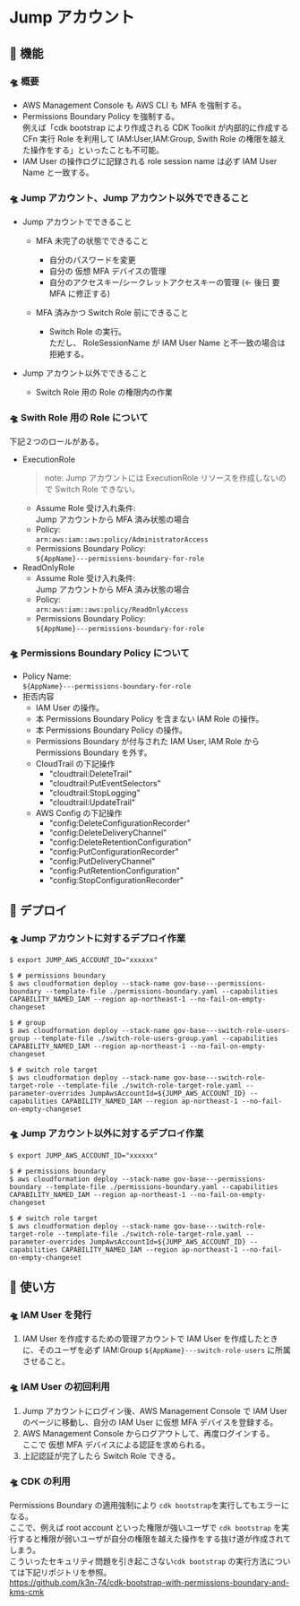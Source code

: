 # Jump アカウント

## 🚀 機能

### 🛸 概要

- AWS Management Console も AWS CLI も MFA を強制する。
- Permissions Boundary Policy を強制する。  
  例えば「cdk bootstrap により作成される CDK Toolkit が内部的に作成する CFn 実行 Role を利用して IAM:User,IAM:Group, Swith Role の権限を越えた操作をする」といったことも不可能。
- IAM User の操作ログに記録される role session name は必ず IAM User Name と一致する。

### 🛸 Jump アカウント、Jump アカウント以外でできること

- Jump アカウントでできること

  - MFA 未完了の状態でできること

    - 自分のパスワードを変更
    - 自分の 仮想 MFA デバイスの管理
    - 自分のアクセスキー/シークレットアクセスキーの管理 (← 後日 要 MFA に修正する)

  - MFA 済みかつ Switch Role 前にできること
    - Switch Role の実行。  
      ただし、 RoleSessionName が IAM User Name と不一致の場合は拒絶する。

- Jump アカウント以外でできること
  - Switch Role 用の Role の権限内の作業

### 🛸 Swith Role 用の Role について

下記２つのロールがある。

- ExecutionRole
  > note: Jump アカウントには ExecutionRole リソースを作成しないので Switch Role できない。
  - Assume Role 受け入れ条件:  
    Jump アカウントから MFA 済み状態の場合
  - Policy:  
    `arn:aws:iam::aws:policy/AdministratorAccess`
  - Permissions Boundary Policy:  
    `${AppName}---permissions-boundary-for-role`
- ReadOnlyRole
  - Assume Role 受け入れ条件:  
    Jump アカウントから MFA 済み状態の場合
  - Policy:  
    `arn:aws:iam::aws:policy/ReadOnlyAccess`
  - Permissions Boundary Policy:  
    `${AppName}---permissions-boundary-for-role`

### 🛸 Permissions Boundary Policy について

- Policy Name:  
  `${AppName}---permissions-boundary-for-role`
- 拒否内容
  - IAM User の操作。
  - 本 Permissions Boundary Policy を含まない IAM Role の操作。
  - 本 Permissions Boundary Policy の操作。
  - Permissions Boundary が付与された IAM User, IAM Role から Permissions Boundary を外す。
  - CloudTrail の下記操作
    - "cloudtrail:DeleteTrail"
    - "cloudtrail:PutEventSelectors"
    - "cloudtrail:StopLogging"
    - "cloudtrail:UpdateTrail"
  - AWS Config の下記操作
    - "config:DeleteConfigurationRecorder"
    - "config:DeleteDeliveryChannel"
    - "config:DeleteRetentionConfiguration"
    - "config:PutConfigurationRecorder"
    - "config:PutDeliveryChannel"
    - "config:PutRetentionConfiguration"
    - "config:StopConfigurationRecorder"

## 🚀 デプロイ

### 🛸 Jump アカウントに対するデプロイ作業

```shell
$ export JUMP_AWS_ACCOUNT_ID="xxxxxx"

$ # permissions boundary
$ aws cloudformation deploy --stack-name gov-base---permissions-boundary --template-file ./permissions-boundary.yaml --capabilities CAPABILITY_NAMED_IAM --region ap-northeast-1 --no-fail-on-empty-changeset

$ # group
$ aws cloudformation deploy --stack-name gov-base---switch-role-users-group --template-file ./switch-role-users-group.yaml --capabilities CAPABILITY_NAMED_IAM --region ap-northeast-1 --no-fail-on-empty-changeset

$ # switch role target
$ aws cloudformation deploy --stack-name gov-base---switch-role-target-role --template-file ./switch-role-target-role.yaml --parameter-overrides JumpAwsAccountId=${JUMP_AWS_ACCOUNT_ID} --capabilities CAPABILITY_NAMED_IAM --region ap-northeast-1 --no-fail-on-empty-changeset
```

### 🛸 Jump アカウント以外に対するデプロイ作業

```shell
$ export JUMP_AWS_ACCOUNT_ID="xxxxxx"

$ # permissions boundary
$ aws cloudformation deploy --stack-name gov-base---permissions-boundary --template-file ./permissions-boundary.yaml --capabilities CAPABILITY_NAMED_IAM --region ap-northeast-1 --no-fail-on-empty-changeset

$ # switch role target
$ aws cloudformation deploy --stack-name gov-base---switch-role-target-role --template-file ./switch-role-target-role.yaml --parameter-overrides JumpAwsAccountId=${JUMP_AWS_ACCOUNT_ID} --capabilities CAPABILITY_NAMED_IAM --region ap-northeast-1 --no-fail-on-empty-changeset
```

## 🚀 使い方

### 🛸 IAM User を発行

1. IAM User を作成するための管理アカウントで IAM User を作成したときに、そのユーザを必ず IAM:Group `${AppName}---switch-role-users` に所属させること。

### 🛸 IAM User の初回利用

1. Jump アカウントにログイン後、AWS Management Console で IAM User のページに移動し、自分の IAM User に仮想 MFA デバイスを登録する。
1. AWS Management Console からログアウトして、再度ログインする。  
   ここで 仮想 MFA デバイスによる認証を求められる。
1. 上記認証が完了したら Switch Role できる。

### 🛸 CDK の利用

Permissions Boundary の適用強制により `cdk bootstrap`を実行してもエラーになる。  
ここで、例えば root account といった権限が強いユーザで `cdk bootstrap` を実行すると権限が弱いユーザが自分の権限を越えた操作をする抜け道が作成されてしまう。  
こういったセキュリティ問題を引き起こさない`cdk bootstrap` の実行方法については下記リポジトリを参照。  
https://github.com/k3n-74/cdk-bootstrap-with-permissions-boundary-and-kms-cmk
